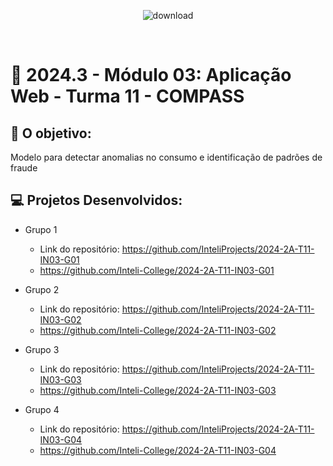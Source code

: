 <div align="center">

![download](https://github.com/user-attachments/assets/1ad0cbd2-66b2-4a57-8bdb-356eb30e8057)

</div>

<br>

# 🙋 2024.3 - Módulo 03: Aplicação Web - Turma 11 - COMPASS


## 🎯 O objetivo:
Modelo para detectar anomalias no consumo e identificação de padrões de fraude

## 💻 Projetos Desenvolvidos: 

- Grupo 1
  - Link do repositório: https://github.com/InteliProjects/2024-2A-T11-IN03-G01
  - https://github.com/Inteli-College/2024-2A-T11-IN03-G01

- Grupo 2 
  - Link do repositório: https://github.com/InteliProjects/2024-2A-T11-IN03-G02
  - https://github.com/Inteli-College/2024-2A-T11-IN03-G02

- Grupo 3 
  - Link do repositório: https://github.com/InteliProjects/2024-2A-T11-IN03-G03
  - https://github.com/Inteli-College/2024-2A-T11-IN03-G03

- Grupo 4 
  - Link do repositório: https://github.com/InteliProjects/2024-2A-T11-IN03-G04
  - https://github.com/Inteli-College/2024-2A-T11-IN03-G04
